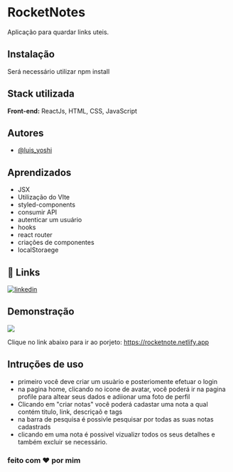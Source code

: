
# RocketNotes
Aplicação para quardar links uteis.

## Instalação
Será necessário utilizar npm install


    
## Stack utilizada

**Front-end:** ReactJs, HTML, CSS, JavaScript

## Autores

- [@luis_yoshi](https://www.linkedim.com)


## Aprendizados
- JSX
- Utilização do VIte
- styled-components
- consumir API
- autenticar um usuário 
- hooks
- react router
- criações de componentes
- localStoraege

## 🔗 Links
[![linkedin](https://img.shields.io/badge/linkedin-0A66C2?style=for-the-badge&logo=linkedin&logoColor=white)](https://www.linkedin.com/)


## Demonstração

<img src="./src/assets/Rocket-Notes-Pessoal-—-Microsoft_-Edge-2022-07-07-20-10-49.gif">


Clique no link abaixo para ir ao porjeto:
https://rocketnote.netlify.app


## Intruções de uso
- primeiro você deve criar um usuàrio e posteriomente efetuar o login
- na pagina home, clicando no icone de avatar, você poderá ir na pagina profile para altear seus dados e adiionar uma foto de perfil  
- Clicando em "criar notas" você poderá cadastar uma nota a qual contém titulo, link, descriçaõ e tags
- na barra de pesquisa é possivle pesquisar por todas as suas notas cadastrads
- clicando em uma nota é possivel vizualizr todos os seus detalhes e também excluir se necessário.



### feito com :heart: por mim
